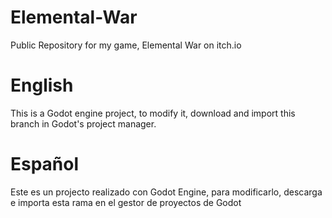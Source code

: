 # Elemental-War
Public Repository for my game, Elemental War on itch.io

# English
This is a Godot engine project, to modify it, download and import this branch in Godot's project manager.
# Español
Este es un projecto realizado con Godot Engine, para modificarlo, descarga e importa esta rama en el gestor de proyectos de Godot

